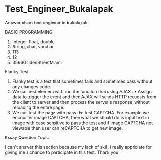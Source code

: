 # Test_Engineer_Bukalapak
Answer sheet test engineer in bukalapak

BASIC PROGRAMMING

1.	Integer, float, double
2.	String, char, varchar
3.	113
4.	12
5.	3566GoldenStreetMiami

Flanky Test

1.	Flanky test is a test that sometimes fails and sometimes pass without any changes code.
2.	We can test element with run the function that using AJAX : 
•	Assign data to trigger the event and then AJAX will sends HTTP requests from the client to server and then process the server's response, without reloading the entire page.
3.	We can test the page with pass the test CAPTCHA. For example we encounter image CAPTCHA, then what we should do is input text in image with case sensitive to pass the test and if image CAPTCHA not viewable then user can reCAPTCHA to get new image.

Essay Question Topic

I can't answer this section because my lack of skill, i really appriciate for giving me a chance to participate in this test. Thank you 
